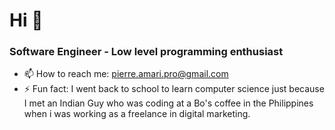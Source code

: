 # Hi 👋

### Software Engineer - Low level programming enthusiast

- 📫 How to reach me: pierre.amari.pro@gmail.com
- ⚡ Fun fact: I went back to school to learn computer science just because I met an Indian Guy who was coding at a Bo's coffee in the Philippines when i was working as a freelance in digital marketing.

